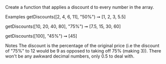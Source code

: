 Create a function that applies a discount d to every number in the array.

Examples
getDiscounts([2, 4, 6, 11], "50%") ➞ [1, 2, 3, 5.5]

getDiscounts([10, 20, 40, 80], "75%") ➞ [7.5, 15, 30, 60]

getDiscounts([100], "45%") ➞ [45]

Notes
The discount is the percentage of the original price (i.e the discount of "75%" to 12 would be 9 as opposed to taking off 75% (making 3)).
There won't be any awkward decimal numbers, only 0.5 to deal with.